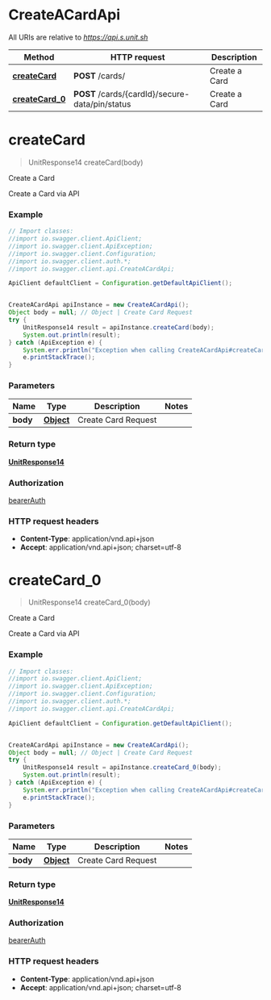 # CreateACardApi

All URIs are relative to *https://api.s.unit.sh*

Method | HTTP request | Description
------------- | ------------- | -------------
[**createCard**](CreateACardApi.md#createCard) | **POST** /cards/ | Create a Card
[**createCard_0**](CreateACardApi.md#createCard_0) | **POST** /cards/{cardId}/secure-data/pin/status | Create a Card

<a name="createCard"></a>
# **createCard**
> UnitResponse14 createCard(body)

Create a Card

Create a Card via API 

### Example
```java
// Import classes:
//import io.swagger.client.ApiClient;
//import io.swagger.client.ApiException;
//import io.swagger.client.Configuration;
//import io.swagger.client.auth.*;
//import io.swagger.client.api.CreateACardApi;

ApiClient defaultClient = Configuration.getDefaultApiClient();


CreateACardApi apiInstance = new CreateACardApi();
Object body = null; // Object | Create Card Request
try {
    UnitResponse14 result = apiInstance.createCard(body);
    System.out.println(result);
} catch (ApiException e) {
    System.err.println("Exception when calling CreateACardApi#createCard");
    e.printStackTrace();
}
```

### Parameters

Name | Type | Description  | Notes
------------- | ------------- | ------------- | -------------
 **body** | [**Object**](Object.md)| Create Card Request |

### Return type

[**UnitResponse14**](UnitResponse14.md)

### Authorization

[bearerAuth](../README.md#bearerAuth)

### HTTP request headers

 - **Content-Type**: application/vnd.api+json
 - **Accept**: application/vnd.api+json; charset=utf-8

<a name="createCard_0"></a>
# **createCard_0**
> UnitResponse14 createCard_0(body)

Create a Card

Create a Card via API 

### Example
```java
// Import classes:
//import io.swagger.client.ApiClient;
//import io.swagger.client.ApiException;
//import io.swagger.client.Configuration;
//import io.swagger.client.auth.*;
//import io.swagger.client.api.CreateACardApi;

ApiClient defaultClient = Configuration.getDefaultApiClient();


CreateACardApi apiInstance = new CreateACardApi();
Object body = null; // Object | Create Card Request
try {
    UnitResponse14 result = apiInstance.createCard_0(body);
    System.out.println(result);
} catch (ApiException e) {
    System.err.println("Exception when calling CreateACardApi#createCard_0");
    e.printStackTrace();
}
```

### Parameters

Name | Type | Description  | Notes
------------- | ------------- | ------------- | -------------
 **body** | [**Object**](Object.md)| Create Card Request |

### Return type

[**UnitResponse14**](UnitResponse14.md)

### Authorization

[bearerAuth](../README.md#bearerAuth)

### HTTP request headers

 - **Content-Type**: application/vnd.api+json
 - **Accept**: application/vnd.api+json; charset=utf-8

